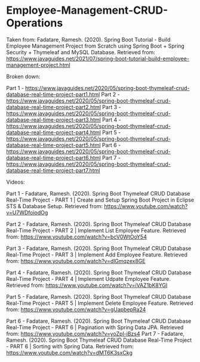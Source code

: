 # Employee-Management-CRUD-Operations

Taken from: Fadatare, Ramesh. (2020). Spring Boot Tutorial - Build Employee Management Project from Scratch using Spring Boot + Spring Security + Thymeleaf and MySQL Database. Retrieved from: https://www.javaguides.net/2021/07/spring-boot-tutorial-build-employee-management-project.html

Broken down:

Part 1 - https://www.javaguides.net/2020/05/spring-boot-thymeleaf-crud-database-real-time-project-part1.html
Part 2 - https://www.javaguides.net/2020/05/spring-boot-thymeleaf-crud-database-real-time-project-part2.html
Part 3 - https://www.javaguides.net/2020/05/spring-boot-thymeleaf-crud-database-real-time-project-part3.html
Part 4 - https://www.javaguides.net/2020/05/spring-boot-thymeleaf-crud-database-real-time-project-part4.html
Part 5 - https://www.javaguides.net/2020/05/spring-boot-thymeleaf-crud-database-real-time-project-part5.html
Part 6 - https://www.javaguides.net/2020/05/spring-boot-thymeleaf-crud-database-real-time-project-part6.html
Part 7 - https://www.javaguides.net/2020/05/spring-boot-thymeleaf-crud-database-real-time-project-part7.html

Videos:

Part 1 - Fadatare, Ramesh. (2020). Spring Boot Thymeleaf CRUD Database Real-Time Project - PART 1 | Create and Setup Spring Boot Project in Eclipse STS & Database Setup. Retrieved from: https://www.youtube.com/watch?v=U7WDfoiodOg

Part 2 - Fadatare, Ramesh. (2020). Spring Boot Thymeleaf CRUD Database Real-Time Project - PART 2 | Implement List Employee Feature. Retrieved from: https://www.youtube.com/watch?v=bcV0WtOoY54

Part 3 - Fadatare, Ramesh. (2020). Spring Boot Thymeleaf CRUD Database Real-Time Project - PART 3 | Implement Add Employee  Feature. Retrieved from: https://www.youtube.com/watch?v=dlGmqzex8GE

Part 4 - Fadatare, Ramesh. (2020). Spring Boot Thymeleaf CRUD Database Real-Time Project - PART 4 | Implement Udpate Employee  Feature. Retrieved from:  https://www.youtube.com/watch?v=iVAZ1bK8YGI

Part 5 - Fadatare, Ramesh. (2020). Spring Boot Thymeleaf CRUD Database Real-Time Project - PART 5 | Implement Delete Employee Feature. Retrieved from: https://www.youtube.com/watch?v=gUapbepRa24

Part 6 - Fadatare, Ramesh. (2020). Spring Boot Thymeleaf CRUD Database Real-Time Project - PART 6 | Pagination with Spring Data JPA. Retrieved from: https://www.youtube.com/watch?v=yoZpl-iBzs4
Part 7 - Fadatare, Ramesh. (2020). Spring Boot Thymeleaf CRUD Database Real-Time Project - PART 6 | Sorting with Spring Data. Retrieved from: https://www.youtube.com/watch?v=dMT6K3sxCkg

